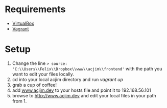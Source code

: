 # Requirements
- [VirtualBox](https://www.virtualbox.org/)
- [Vagrant](https://www.vagrantup.com/)

# Setup
1. Change the line `> source: 'C:\\Users\\Felix\\Dropbox\\www\\acjim\\frontend'` with the path you want to edit your files locally.
2. cd into your local acjim directory and run *vagrant up*
3. grab a cup of coffee!
4. add www.acjim.dev to your hosts file and point it to 192.168.56.101
5. browse to http://www.acjim.dev and edit your local files in your path from 1.
